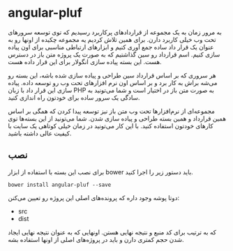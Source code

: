 # angular-pluf

به مرور زمان به یک مجموعه از قراردادهای پرکاربرد رسیدیم که توی توسعه سرورهای  تحت وب خیلی کاربرد دارن. برای همین تلاش کردیم یه مجموعه چکیده از اونها رو به عنوان یک قرار داد ساده جمع آوری کنیم و ابزارهای ارتباطی مناسبی برای اون پیاده سازی کنیم. اسم قرارداد رو سین گذاشتیم که به صورت یک پروژه متن باز در دسترس هست. این بسته پیاده سازی انگولار برای این قرار داده هست.

هر سروری که بر اساس قرارداد سین طراحی و پیاده سازی شده باشه، این بسته رو می‌شه براش به کار برد و بر اساس اون نرم افزارهای تحت وب رو توسعه داده. پیاده سازی این قرار داد با زبان PHP به صورت متن باز در اختیار است و شما می‌تونید به سادگی یک سرور ساده برای خودتون راه اندازی کنید.

مجموعه‌ای از نرم‌افزارها تحت وب متن باز نیز توسعه پیدا کردن که همگی بر اساس همین قرارداد و همین بسته طراحی و پیاده سازی شدن. شما می‌تونید از این بسته‌ها توی کارهای خودتون استفاده کنید. با این کار می‌تونید در زمان خیلی کوتاهی یک سایت با کیفیت عالی داشته باشید. 

## نصب

برای نصب این بسته با استفاده از ابزار bower باید دستور زیر را اجرا کنید.

	bower install angular-pluf --save

دوتا پوشه وجود داره که پرونده‌های اصلی این پروژه رو تعیین می‌کنن:

- src
- dist

که به ترتیب برای کد منبع و نتیجه نهایی هستن. اونهایی که به عنوان نتیجه نهایی ایجاد شدن حجم کمتری دارن و باید در پروژه‌های اصلی از اونها استفاده بشه.
